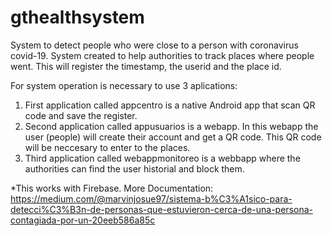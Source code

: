 # gthealthsystem
System to detect people who were close to a person with coronavirus covid-19.
System created to help authorities to track places where people went. This will register the timestamp, the userid and the place id.

For system operation is necessary to use 3 aplications:

1. First application called appcentro is a native Android app that scan QR code and save the register.
2. Second application called appusuarios is a webapp. In this webapp the user (people) will create their account and get a QR code. This QR code will be neccesary to enter to the places.
3. Third application called webappmonitoreo is a webbapp where the authorities can find the user historial and block them.

*This works with Firebase.
More Documentation: https://medium.com/@marvinjosue97/sistema-b%C3%A1sico-para-detecci%C3%B3n-de-personas-que-estuvieron-cerca-de-una-persona-contagiada-por-un-20eeb586a85c
